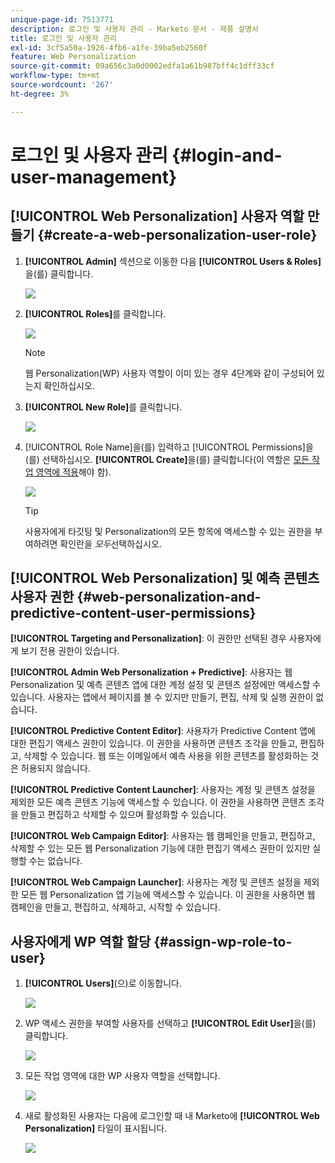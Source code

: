 ```yaml
---
unique-page-id: 7513771
description: 로그인 및 사용자 관리 - Marketo 문서 - 제품 설명서
title: 로그인 및 사용자 관리
exl-id: 3cf5a50a-1926-4fb6-a1fe-39ba5eb2560f
feature: Web Personalization
source-git-commit: 09a656c3a0d0002edfa1a61b987bff4c1dff33cf
workflow-type: tm+mt
source-wordcount: '267'
ht-degree: 3%

---
```


# 로그인 및 사용자 관리 {#login-and-user-management}

## [!UICONTROL Web Personalization] 사용자 역할 만들기 {#create-a-web-personalization-user-role}

1. **[!UICONTROL Admin]** 섹션으로 이동한 다음 **[!UICONTROL Users & Roles]**&#x200B;을(를) 클릭합니다.

   ![](assets/image2015-4-28-19-3a50-3a49.png)

1. **[!UICONTROL Roles]**&#x200B;를 클릭합니다.

   ![](assets/image2015-4-28-19-3a57-3a58.png)

   >[!NOTE]
   >
   >웹 Personalization(WP) 사용자 역할이 이미 있는 경우 4단계와 같이 구성되어 있는지 확인하십시오.

1. **[!UICONTROL New Role]**&#x200B;를 클릭합니다.

   ![](assets/three-1.png)

1. [!UICONTROL Role Name]을(를) 입력하고 [!UICONTROL Permissions]을(를) 선택하십시오. **[!UICONTROL Create]**&#x200B;을(를) 클릭합니다(이 역할은 [모든 작업 영역에 적용](/help/marketo/product-docs/administration/users-and-roles/managing-marketo-users.md)해야 함).

   ![](assets/four.png)

   >[!TIP]
   >
   >사용자에게 타깃팅 및 Personalization의 모든 항목에 액세스할 수 있는 권한을 부여하려면 확인란을 _모두_&#x200B;선택하십시오.

## [!UICONTROL Web Personalization] 및 예측 콘텐츠 사용자 권한 {#web-personalization-and-predictive-content-user-permissions}

**[!UICONTROL Targeting and Personalization]**: 이 권한만 선택된 경우 사용자에게 보기 전용 권한이 있습니다.

**[!UICONTROL Admin Web Personalization + Predictive]**: 사용자는 웹 Personalization 및 예측 콘텐츠 앱에 대한 계정 설정 및 콘텐츠 설정에만 액세스할 수 있습니다. 사용자는 앱에서 페이지를 볼 수 있지만 만들기, 편집, 삭제 및 실행 권한이 없습니다.

**[!UICONTROL Predictive Content Editor]**: 사용자가 Predictive Content 앱에 대한 편집기 액세스 권한이 있습니다. 이 권한을 사용하면 콘텐츠 조각을 만들고, 편집하고, 삭제할 수 있습니다. 웹 또는 이메일에서 예측 사용을 위한 콘텐츠를 활성화하는 것은 허용되지 않습니다.

**[!UICONTROL Predictive Content Launcher]**: 사용자는 계정 및 콘텐츠 설정을 제외한 모든 예측 콘텐츠 기능에 액세스할 수 있습니다. 이 권한을 사용하면 콘텐츠 조각을 만들고 편집하고 삭제할 수 있으며 활성화할 수 있습니다.

**[!UICONTROL Web Campaign Editor]**: 사용자는 웹 캠페인을 만들고, 편집하고, 삭제할 수 있는 모든 웹 Personalization 기능에 대한 편집기 액세스 권한이 있지만 실행할 수는 없습니다.

**[!UICONTROL Web Campaign Launcher]**: 사용자는 계정 및 콘텐츠 설정을 제외한 모든 웹 Personalization 앱 기능에 액세스할 수 있습니다. 이 권한을 사용하면 웹 캠페인을 만들고, 편집하고, 삭제하고, 시작할 수 있습니다.

## 사용자에게 WP 역할 할당 {#assign-wp-role-to-user}

1. **[!UICONTROL Users]**(으)로 이동합니다.

   ![](assets/image2015-4-29-11-3a31-3a3.png)

1. WP 액세스 권한을 부여할 사용자를 선택하고 **[!UICONTROL Edit User]**&#x200B;을(를) 클릭합니다.

   ![](assets/image2015-4-29-11-3a38-3a46.png)

1. 모든 작업 영역에 대한 WP 사용자 역할을 선택합니다.

   ![](assets/seven.png)

1. 새로 활성화된 사용자는 다음에 로그인할 때 내 Marketo에 **[!UICONTROL Web Personalization]** 타일이 표시됩니다.

   ![](assets/eight.png)
